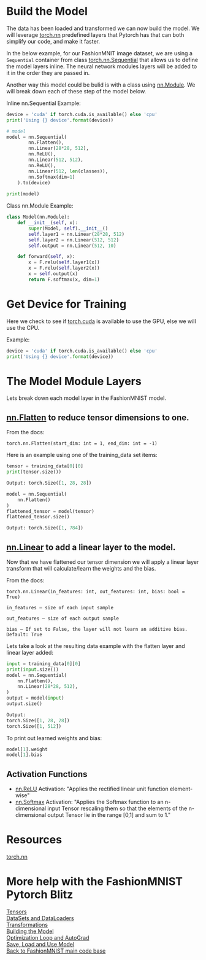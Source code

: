 # Build the Model

The data has been loaded and transformed we can now build the model. We will leverage [torch.nn](https://pytorch.org/docs/stable/nn.html) predefined layers that Pytorch has that can both simplify our code, and  make it faster.

In the below example, for our FashionMNIT image dataset, we are using a `Sequential` container from class [torch.nn.Sequential](https://pytorch.org/docs/stable/generated/torch.nn.Sequential.html) that allows us to define the model layers inline. The neural network modules layers will be added to it in the order they are passed in.

Another way this model could be bulid is with a class using [nn.Module](https://pytorch.org/docs/stable/generated/torch.nn.Module.html). We will break down each of these step of the model below.

Inline nn.Sequential Example:

```python
device = 'cuda' if torch.cuda.is_available() else 'cpu'
print('Using {} device'.format(device))

# model
model = nn.Sequential(
        nn.Flatten(),
        nn.Linear(28*28, 512),
        nn.ReLU(),
        nn.Linear(512, 512),
        nn.ReLU(),
        nn.Linear(512, len(classes)),
        nn.Softmax(dim=1)
    ).to(device)
    
print(model)
```

Class nn.Module Example:
```python
class Model(nn.Module):
    def __init__(self, x):
        super(Model, self).__init__()
        self.layer1 = nn.Linear(28*28, 512)
        self.layer2 = nn.Linear(512, 512)
        self.output = nn.Linear(512, 10)

    def forward(self, x):
        x = F.relu(self.layer1(x))
        x = F.relu(self.layer2(x))
        x = self.output(x)
        return F.softmax(x, dim=1)
```
# Get Device for Training
Here we check to see if [torch.cuda](https://pytorch.org/docs/stable/notes/cuda.html) is available to use the GPU, else we will use the CPU. 

Example:
```python
device = 'cuda' if torch.cuda.is_available() else 'cpu'
print('Using {} device'.format(device))
```

# The Model Module Layers

Lets break down each model layer in the FashionMNIST model.

## [nn.Flatten](https://pytorch.org/docs/stable/generated/torch.nn.Flatten.html) to reduce tensor dimensions to one.
From the docs:
```
torch.nn.Flatten(start_dim: int = 1, end_dim: int = -1)
```

Here is an example using one of the training_data set items:

```python
tensor = training_data[0][0]
print(tensor.size())

Output: torch.Size([1, 28, 28])
```
```python
model = nn.Sequential(
    nn.Flatten()
)
flattened_tensor = model(tensor)
flattened_tensor.size()

Output: torch.Size([1, 784])
```

## [nn.Linear](https://pytorch.org/docs/stable/generated/torch.nn.Linear.html) to add a linear layer to the model.

Now that we have flattened our tensor dimension we will apply a linear layer transform that will calculate/learn the weights and the bias.

From the docs:
```
torch.nn.Linear(in_features: int, out_features: int, bias: bool = True)

in_features – size of each input sample

out_features – size of each output sample

bias – If set to False, the layer will not learn an additive bias. Default: True
```

Lets take a look at the resulting data example with the flatten layer and linear layer added:

```python
input = training_data[0][0]
print(input.size())
model = nn.Sequential(
    nn.Flatten(),    
    nn.Linear(28*28, 512),
)
output = model(input)
output.size()

Output: 
torch.Size([1, 28, 28])
torch.Size([1, 512])
```
To print out learned weights and bias:
```python
model[1].weight
model[1].bias
```

## Activation Functions
- [nn.ReLU](https://pytorch.org/docs/stable/generated/torch.nn.ReLU.html) Activation:
"Applies the rectified linear unit function element-wise"
- [nn.Softmax]() Activation:
"Applies the Softmax function to an n-dimensional input Tensor rescaling them so that the elements of the n-dimensional output Tensor lie in the range [0,1] and sum to 1."




# Resources

[torch.nn](https://pytorch.org/docs/stable/nn.html)

# More help with the FashionMNIST Pytorch Blitz
[Tensors]()<br>
[DataSets and DataLoaders]()<br>
[Transformations]()<br>
[Building the Model]()<br>
[Optimization Loop and AutoGrad]()<br>
[Save, Load and Use Model]()<br>
[Back to FashionMNIST main code base]()<br>
